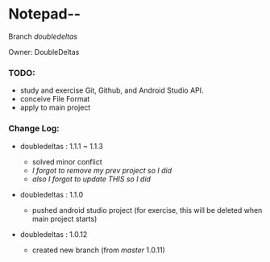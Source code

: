Notepad--
===
Branch _doubledeltas_

Owner: DoubleDeltas

### TODO:
+ study and exercise Git, Github, and Android Studio API.
+ conceive File Format
+ apply to main project 

### Change Log:

+ doubledeltas : 1.1.1 ~ 1.1.3
    + solved minor conflict
    + *I forgot to remove my prev project so I did*
    + *also I forgot to update THIS so I did*

+ doubledeltas : 1.1.0
    + pushed android studio project
      (for exercise, this will be deleted when main project starts)

+ doubledeltas : 1.0.12
    + created new branch (from _master_ 1.0.11)